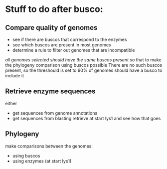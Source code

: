 # Stuff to do after busco:

## Compare quality of genomes
- see if there are buscos that correspond to the enzymes
- see which buscos are present in most genomes
- determine a rule to filter out genomes that are incompatible

*all genomes selected should have the same buscos present* so that to make the phylogeny comparison using buscos possible
There are no such buscos present, so the threshould is set to 90% of genomes should have a busco to include it

## Retrieve enzyme sequences
either 
- get sequences from genome annotations
- get sequences from blasting
retrieve at start lys1 and see how that goes

## Phylogeny 
make comparisons between the genomes:
- using buscos
- using enzymes (at start lys1)